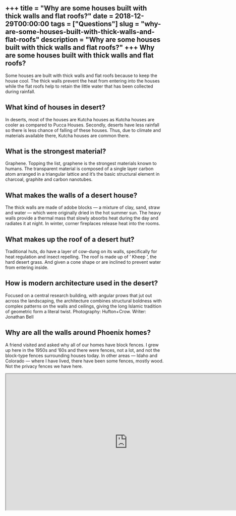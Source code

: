 +++
title = "Why are some houses built with thick walls and flat roofs?"
date = 2018-12-29T00:00:00
tags = ["Questions"]
slug = "why-are-some-houses-built-with-thick-walls-and-flat-roofs"
description = "Why are some houses built with thick walls and flat roofs?"
+++
Why are some houses built with thick walls and flat roofs?
----------------------------------------------------------

Some houses are built with thick walls and flat roofs because to keep the house cool. The thick walls prevent the heat from entering into the houses while the flat roofs help to retain the little water that has been collected during rainfall.

What kind of houses in desert?
------------------------------

In deserts, most of the houses are Kutcha houses as Kutcha houses are cooler as compared to Pucca Houses. Secondly, deserts have less rainfall so there is less chance of falling of these houses. Thus, due to climate and materials available there, Kutcha houses are common there.

What is the strongest material?
-------------------------------

Graphene. Topping the list, graphene is the strongest materials known to humans. The transparent material is composed of a single layer carbon atom arranged in a triangular lattice and it’s the basic structural element in charcoal, graphite and carbon nanotubes.

What makes the walls of a desert house?
---------------------------------------

The thick walls are made of adobe blocks — a mixture of clay, sand, straw and water — which were originally dried in the hot summer sun. The heavy walls provide a thermal mass that slowly absorbs heat during the day and radiates it at night. In winter, corner fireplaces release heat into the rooms.

What makes up the roof of a desert hut?
---------------------------------------

Traditional huts, do have a layer of cow-dung on its walls, specifically for heat regulation and insect repelling. The roof is made up of ‘ Kheep ‘, the hard desert grass. And given a cone shape or are inclined to prevent water from entering inside.

How is modern architecture used in the desert?
----------------------------------------------

Focused on a central research building, with angular prows that jut out across the landscaping, the architecture combines structural boldness with complex patterns on the walls and ceilings, giving the long Islamic tradition of geometric form a literal twist. Photography: Hufton+Crow. Writer: Jonathan Bell

Why are all the walls around Phoenix homes?
-------------------------------------------

A friend visited and asked why all of our homes have block fences. I grew up here in the 1950s and ’60s and there were fences, not a lot, and not the block-type fences surrounding houses today. In other areas — Idaho and Colorado — where I have lived, there have been some fences, mostly wood. Not the privacy fences we have here.

<iframe allow="accelerometer; autoplay; clipboard-write; encrypted-media; gyroscope; picture-in-picture" allowfullscreen="" class="__youtube_prefs__  epyt-is-override  no-lazyload" data-no-lazy="1" data-origheight="433" data-origwidth="770" data-skipgform_ajax_framebjll="" height="433" id="_ytid_63140" loading="lazy" src="https://www.youtube.com/embed/_hI_i81JFr8?enablejsapi=1&autoplay=0&cc_load_policy=0&cc_lang_pref=&iv_load_policy=1&loop=0&modestbranding=0&rel=1&fs=1&playsinline=0&autohide=2&theme=dark&color=red&controls=1&" title="YouTube player" width="770"></iframe>